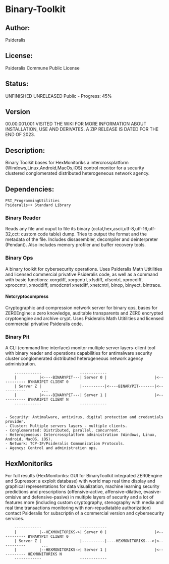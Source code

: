 # Binary-Toolkit
## Author: 
Psideralis
## License: 
Psideralis Commune Public License
## Status:
UNFINISHED UNRELEASED
Public - Progress: 45%
## Version
00.00.001.001
VISITED THE WIKI FOR MORE INFORMATION ABOUT INSTALLATION, USE AND DERIVATES. A ZIP RELEASE IS DATED FOR THE END OF 2023.

## Description:
Binary Toolkit bases for HexMonitoriks a intercrossplatform (Windows,Linux,Android,MacOs,iOS) control monitor for a security clustered conglomerated distributed heterogeneous network agency.

## Dependencies:
    PSI_ProgrammingUtilities
    Psideralis++ Standard Library 

### Binary Reader
Reads any file and ouput to file its binary (octal,hex,ascii,utf-8,utf-16,utf-32,cct: custom code table) dump. Tries to output the format and the metadata of the file. Includes dissasembler, decompiler and deinterpreter (Pendant). Also includes memory profiler and buffer recovery tools.

### Binary Ops
A binary toolkit for cybersecurity operations. Uses Psideralis Math Utitilities and licensed commercial privative Psideralis code, as well as a command with basic functions: xorgdiff, xorgcntrl, xfsdiff, xfscntrl, xprocdiff, xproccntrl, xmoddiff, xmodcntrl xnetdiff, xnetcntrl, binop, binyect, bintrace.

#### Netcryptocompress
Cryptographic and compression network server for binary ops, bases for ZER0Engine: a zero knowledge, auditable transparents and ZER0 encrypted cryptoengine and archive crypt. Uses Psideralis Math Utitilities and licensed commercial privative Psideralis code.

### Binary Pit
A CLI (command line interface) monitor multiple server layers-client tool with binary reader and operations capabilities for antimalware security cluster conglomerated distributed heterogeneous network agency administration.


        ------------                 ------------
        |          |<----BINARYPIT---| Server 0 |                     |<----------- BYNARIPIT CLIENT 0
        | Server Z |                 |----------|<----BINARYPIT-------|<-----------       ...
        |          |<----BINARYPIT---| Server 1 |                     |<----------- BYNARIPIT CLIENT N
        ------------                 ------------


    - Security: Antimalware, antivirus, digital protection and credentials provider.
    - Cluster: Multiple servers layers - multiple clients.
    - Conglomerated: Distributed, parallel, concurrent.
    - Heterogeneous: Intercrossplatform administration (Windows, Linux, Android, MacOS, iOS).
    - Network: TCP-IP/Psideralis Communication Protocols.
    - Agency: Control and administration ops.


## HexMonitoriks

For full results (HexMonitoriks: GUI for BinaryToolkit integrated ZER0Engine and Supressor: a exploit database) with world map real time display and graphical representations for data visualization, machine learning security predictions and prescriptions (offensive-active, affensive-dilative, evasive-omisive and defensive-pasive) in multiple layers of security and a lot of features more (including custom cryptography, stenography with media and real time transactions monitoring with non-repudiatable authorization) contact Psideralis for subscriptin of a commercial version and cybersecurity services. 


        ------------                 ------------
        |          |--HEXMONITORIKS->| Server 0 |                     |<----------- BYNARYPIT CLIENT 0
        | Server Z |                 |----------|----HEXMONITORIKS--->|<-----------       ...
        |          |--HEXMONITORIKS->| Server 1 |                     |<----------- HEXMONITORIKS N
        ------------                 ------------